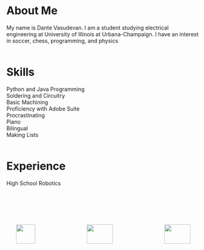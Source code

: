 <head>
  <link rel="shortcut icon" sizes="16x16 32x32 64x64" href="Favicon.png" type="image/x-icon" />
</head>

# About Me

My name is Dante Vasudevan.
I am a student studying electrical engineering at University of Illinois at Urbana-Champaign. I have an interest in soccer, chess, programming, and physics
<br>
<br>

# Skills

Python and Java Programming <br>
Soldering and Circuitry <br>
Basic Machining <br>
Proficiency with Adobe Suite <br>
Procrastinating <br>
Piano <br>
Bilingual <br>
Making Lists <br>
<br>

# Experience

High School Robotics <br>
<br>
<br>
<br>
<br>
<br>
<p style="text-align:center">
<a href="https://github.com/Speedyflames"><img src="https://image.flaticon.com/icons/svg/25/25231.svg" width="50" height="50"></a>
&emsp;&emsp;&emsp;&emsp;&emsp;&emsp;&emsp;&emsp;&emsp;
<a href="https://www.youtube.com/channel/UCxHx9sbwcqApbpsxXJZp23g"><img src="https://seeklogo.com/images/Y/youtube-icon-logo-521820CDD7-seeklogo.com.png" width="68" height="50"></a>
&emsp;&emsp;&emsp;&emsp;&emsp;&emsp;&emsp;&emsp;&emsp;
<a href="mailto:dantevasudevan@gmail.com? subject=subject text"><img src="http://3.bp.blogspot.com/-O231QKWcdH0/VGIFcFuWo5I/AAAAAAAAPnE/S3a8H6twUoE/s1600/logo_gmail_color_112in128dp.png" width="68" height="50"></a>
</p>
